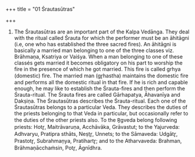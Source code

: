 +++
title = "01 Śrautasūtras"

+++
1) The Śrautasūtras are an important part of the Kalpa Vedānga. They deal with the ritual called Śrauta for which the performer must be an āhitāgni (i.e, one who has established the three sacred fires). An āhitāgni is basically a married man belonging to one of the three classes viz. Brāhmaṇa, Ksatriya or Vaiśya. When a man belonging to one of these classés gets married it becomes obligatory on his part to worship the fire in the presence of which he got married. This fire is called grhya (domestic) fire. The married man (gr̥hastha) maintains the domestic fire and performs all the domestic ritual in that fire. If he is rich and capable enough, he may like to establish the Śrauta-fires and then perform the Śrauta-ritual. The Śrauta fires are called Gārhapatya, Āhavanīya and Dakṣiṇa. The Śrautasūtras describes the Śrauta-ritual. Each one of the Śrautasūtras belongs to a particular Veda. They describes the duties of the priests belonging to that Veda in particular, but occasionally refer to the duties of the other priests also. To the R̥gveda belong following priests: Hotr̥, Maitrāvaruṇa, Acchāvāka, Grāvastut; to the Yajurveda: Adhvaryu, Pratipra sthāts, Neṣṭr̥, Unnets; to the Sāmaveda: Udgātr̥, Prastotr̥, Subrahmaṇya, Pratihartr̥; and to the Atharvaveda: Brahman, Brāhmaṇācchaṁsin, Potr̥, Āgnīdhra.
